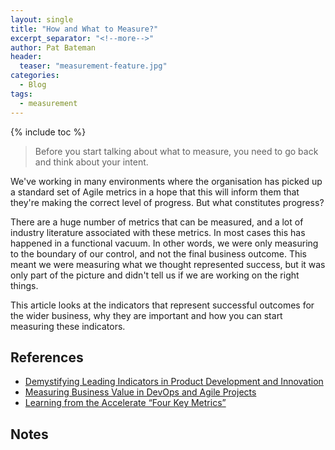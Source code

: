 ```yaml
---
layout: single
title: "How and What to Measure?"
excerpt_separator: "<!--more-->"
author: Pat Bateman
header:
  teaser: "measurement-feature.jpg"
categories:
  - Blog
tags:
  - measurement
---
```


{% include toc %}

> Before you start talking about what to measure, you need to go back and think about your intent. 

We've working in many environments where the organisation has picked up a standard set of Agile metrics in a hope that
this will inform them that they're making the correct level of progress. But what constitutes progress? 

There are a huge number of metrics that can be measured, and a lot of industry literature associated with these metrics.
In most cases this has happened in a  functional vacuum. In other words, we were only measuring to the boundary of our
control, and not the final business  outcome. This meant we were measuring what we thought represented success, but it
was only part of the picture and didn't tell us if we are working on the right things.

This article looks at the indicators that represent successful outcomes for the wider business, why they are important
and how you can start measuring these indicators.

## References

* [Demystifying Leading Indicators in Product Development and Innovation](https://www.scaledagile.com/blog/demystifying-leading-indicators-in-product-development-and-innovation/)
* [Measuring Business Value in DevOps and Agile Projects](https://www.linkedin.com/pulse/measuring-business-value-devops-agile-projects-andre-kaminski/)
* [Learning from the Accelerate “Four Key Metrics”](https://medium.com/ingeniouslysimple/learning-from-the-accelerate-four-key-metrics-91725675e30a)

## Notes

